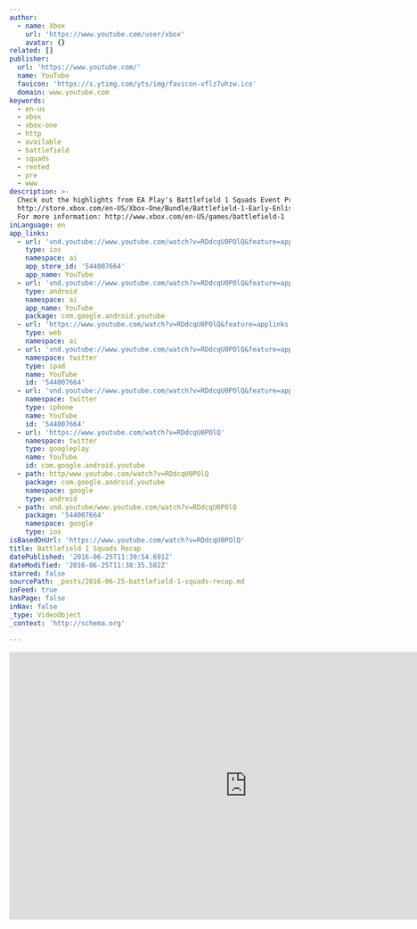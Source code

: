 ```yaml
---
author:
  - name: Xbox
    url: 'https://www.youtube.com/user/xbox'
    avatar: {}
related: []
publisher:
  url: 'https://www.youtube.com/'
  name: YouTube
  favicon: 'https://s.ytimg.com/yts/img/favicon-vflz7uhzw.ico'
  domain: www.youtube.com
keywords:
  - en-us
  - xbox
  - xbox-one
  - http
  - available
  - battlefield
  - squads
  - rented
  - pre
  - www
description: >-
  Check out the highlights from EA Play's Battlefield 1 Squads Event Pre order:
  http://store.xbox.com/en-US/Xbox-One/Bundle/Battlefield-1-Early-Enlister-Deluxe-Edition/96666dd7-d1cd-48dd-8fbc-50936f39e8a2
  For more information: http://www.xbox.com/en-US/games/battlefield-1
inLanguage: en
app_links:
  - url: 'vnd.youtube://www.youtube.com/watch?v=RDdcqU0POlQ&feature=applinks'
    type: ios
    namespace: ai
    app_store_id: '544007664'
    app_name: YouTube
  - url: 'vnd.youtube://www.youtube.com/watch?v=RDdcqU0POlQ&feature=applinks'
    type: android
    namespace: ai
    app_name: YouTube
    package: com.google.android.youtube
  - url: 'https://www.youtube.com/watch?v=RDdcqU0POlQ&feature=applinks'
    type: web
    namespace: ai
  - url: 'vnd.youtube://www.youtube.com/watch?v=RDdcqU0POlQ&feature=applinks'
    namespace: twitter
    type: ipad
    name: YouTube
    id: '544007664'
  - url: 'vnd.youtube://www.youtube.com/watch?v=RDdcqU0POlQ&feature=applinks'
    namespace: twitter
    type: iphone
    name: YouTube
    id: '544007664'
  - url: 'https://www.youtube.com/watch?v=RDdcqU0POlQ'
    namespace: twitter
    type: googleplay
    name: YouTube
    id: com.google.android.youtube
  - path: http/www.youtube.com/watch?v=RDdcqU0POlQ
    package: com.google.android.youtube
    namespace: google
    type: android
  - path: vnd.youtube/www.youtube.com/watch?v=RDdcqU0POlQ
    package: '544007664'
    namespace: google
    type: ios
isBasedOnUrl: 'https://www.youtube.com/watch?v=RDdcqU0POlQ'
title: Battlefield 1 Squads Recap
datePublished: '2016-06-25T11:39:54.691Z'
dateModified: '2016-06-25T11:38:35.582Z'
starred: false
sourcePath: _posts/2016-06-25-battlefield-1-squads-recap.md
inFeed: true
hasPage: false
inNav: false
_type: VideoObject
_context: 'http://schema.org'

---
```

<iframe src="https://cdn.embedly.com/widgets/media.html?src=https%3A%2F%2Fwww.youtube.com%2Fembed%2FRDdcqU0POlQ%3Ffeature%3Doembed&amp;url=http%3A%2F%2Fwww.youtube.com%2Fwatch%3Fv%3DRDdcqU0POlQ&amp;image=https%3A%2F%2Fi.ytimg.com%2Fvi%2FRDdcqU0POlQ%2Fhqdefault.jpg&amp;key=b7d04c9b404c499eba89ee7072e1c4f7&amp;type=text%2Fhtml&amp;schema=youtube" width="854" height="480" scrolling="no" frameborder="0" allowfullscreen="" style=""></iframe>